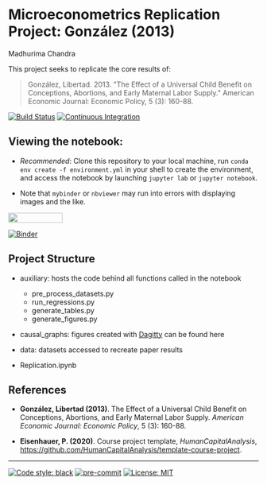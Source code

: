 # Microeconometrics Replication Project: González (2013)


Madhurima Chandra

This project seeks to replicate the core results of:

> González, Libertad. 2013. "The Effect of a Universal Child Benefit on Conceptions, Abortions, and Early Maternal Labor Supply." American Economic Journal: Economic Policy, 5 (3): 160-88.


[![Build Status](https://travis-ci.org/HumanCapitalAnalysis/microeconometrics-course-project-mchandra12.svg)](https://travis-ci.org/HumanCapitalAnalysis/microeconometrics-course-project-mchandra12)
[![Continuous Integration](https://github.com/mchandra12/replication_gonzalez_2013/workflows/Continuous%20Integration/badge.svg)](https://github.com/mchandra12/replication_gonzalez_2013/actions)


## Viewing the notebook:

-   _Recommended_: Clone this repository to your local machine, run `conda env create -f environment.yml` in your shell to create the environment, and access the notebook by launching `jupyter lab` or `jupyter notebook`.

-   Note that `mybinder` or `nbviewer` may run into errors with displaying images and the like.

<a href="https://nbviewer.jupyter.org/github/HumanCapitalAnalysis/microeconometrics-course-project-mchandra12/blob/master/Replication.ipynb"
   target="_parent">
   <img align="center"
  src="https://raw.githubusercontent.com/jupyter/design/master/logos/Badges/nbviewer_badge.png"
      width="109" height="20">
</a>

[![Binder](https://mybinder.org/badge_logo.svg)](https://mybinder.org/v2/gh/HumanCapitalAnalysis/microeconometrics-course-project-mchandra12/master?filepath=Replication.ipynb)

## Project Structure

-   auxiliary: hosts the code behind all functions called in the notebook

    -   pre_process_datasets.py
    -   run_regressions.py
    -   generate_tables.py
    -   generate_figures.py

-   causal_graphs: figures created with [Dagitty](dagitty.net) can be found here

-   data: datasets accessed to recreate paper results

-   Replication.ipynb


## References

-   **González, Libertad (2013)**. The Effect of a Universal Child Benefit on Conceptions, Abortions, and Early Maternal Labor Supply. _American Economic Journal: Economic Policy_, 5 (3): 160-88.

-   **Eisenhauer, P. (2020)**. Course project template, _HumanCapitalAnalysis_, <https://github.com/HumanCapitalAnalysis/template-course-project>.

* * *

[![Code style: black](https://img.shields.io/badge/code%20style-black-000000.svg)](https://github.com/psf/black)
[![pre-commit](https://img.shields.io/badge/pre--commit-enabled-brightgreen?logo=pre-commit&logoColor=white)](https://github.com/pre-commit/pre-commit)
[![License: MIT](https://img.shields.io/badge/License-MIT-blue.svg)](https://github.com/HumanCapitalAnalysis/template-course-project/blob/master/LICENSE)
